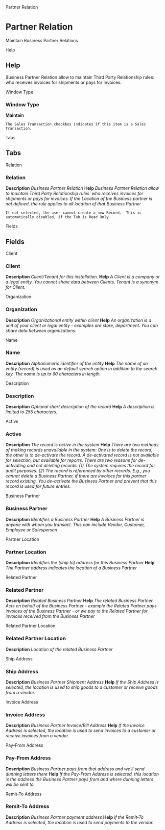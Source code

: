 
Partner Relation
# Partner Relation


Maintain Business Partner Relations

Help
## Help

Business Partner Relation allow to maintain Third Party Relationship rules: who receives invoices for shipments or pays for invoices.

Window Type
### Window Type

**Maintain**

```
The Sales Transaction checkbox indicates if this item is a Sales Transaction.
```

Tabs
## Tabs


Relation
### Relation

**Description**
 *Business Partner Relation*
**Help**
 *Business Partner Relation allow to maintain Third Party Relationship rules: who receives invoices for shipments or pays for invoices.  If the Location of the Business partner is not defined, the rule applies to all location of that Business Partner*

```
If not selected, the user cannot create a new Record.  This is automatically disabled, if the Tab is Read Only.
```
Fields
## Fields


Client
### Client

**Description**
 *Client/Tenant for this installation.*
**Help**
 *A Client is a company or a legal entity. You cannot share data between Clients. Tenant is a synonym for Client.*

Organization
### Organization

**Description**
 *Organizational entity within client*
**Help**
 *An organization is a unit of your client or legal entity - examples are store, department. You can share data between organizations.*

Name
### Name

**Description**
 *Alphanumeric identifier of the entity*
**Help**
 *The name of an entity (record) is used as an default search option in addition to the search key. The name is up to 60 characters in length.*

Description
### Description

**Description**
 *Optional short description of the record*
**Help**
 *A description is limited to 255 characters.*

Active
### Active

**Description**
 *The record is active in the system*
**Help**
 *There are two methods of making records unavailable in the system: One is to delete the record, the other is to de-activate the record. A de-activated record is not available for selection, but available for reports.
There are two reasons for de-activating and not deleting records:
(1) The system requires the record for audit purposes.
(2) The record is referenced by other records. E.g., you cannot delete a Business Partner, if there are invoices for this partner record existing. You de-activate the Business Partner and prevent that this record is used for future entries.*

Business Partner
### Business Partner

**Description**
 *Identifies a Business Partner*
**Help**
 *A Business Partner is anyone with whom you transact.  This can include Vendor, Customer, Employee or Salesperson*

Partner Location
### Partner Location

**Description**
 *Identifies the (ship to) address for this Business Partner*
**Help**
 *The Partner address indicates the location of a Business Partner*

Related Partner
### Related Partner

**Description**
 *Related Business Partner*
**Help**
 *The related Business Partner Acts on behalf of the Business Partner - example the Related Partner pays invoices of the Business Partner - or we pay to the Related Partner for invoices received from the Business Partner*

Related Partner Location
### Related Partner Location

**Description**
 *Location of the related Business Partner*

Ship Address
### Ship Address

**Description**
 *Business Partner Shipment Address*
**Help**
 *If the Ship Address is selected, the location is used to ship goods to a customer or receive goods from a vendor.*

Invoice Address
### Invoice Address

**Description**
 *Business Partner Invoice/Bill Address*
**Help**
 *If the Invoice Address is selected, the location is used to send invoices to a customer or receive invoices from a vendor.*

Pay-From Address
### Pay-From Address

**Description**
 *Business Partner pays from that address and we'll send dunning letters there*
**Help**
 *If the Pay-From Address is selected, this location is the address the Business Partner pays from and where dunning letters will be sent to.*

Remit-To Address
### Remit-To Address

**Description**
 *Business Partner payment address*
**Help**
 *If the Remit-To Address is selected, the location is used to send payments to the vendor.*
